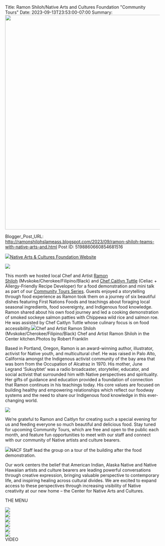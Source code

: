 Title: Ramon Shiloh/Native Arts and Cultures Foundation "Community Tours"
Date: 2023-09-13T23:53:00-07:00
Summary: <img src="https://blogger.googleusercontent.com/img/b/R29vZ2xl/AVvXsEi1NagPHTzt8pQJhP4b_UU0cpyXkQFDBEEhTfQj8rf_P7s9sANJ1SdImhA9kP9J1-ZSf4blqDZrnlpNAkS1SGOFaAdKGRKaAGYVcglqhY5IbudFHmjpJv-ykoQWgfd2r5v9or6o64a9VsuU_14oATnLZlgkCMPcUPfDDltYR03RfdCX14j9_SmaZDyC3A/s320/NACF-300-dpi-logo.jpg" width="700">

Blogger_Post_URL: http://ramonshilohslameass.blogspot.com/2023/09/ramon-shiloh-teams-with-native-arts-and.html
Post ID: 5198860660854681516
  


[![](https://blogger.googleusercontent.com/img/b/R29vZ2xl/AVvXsEi1NagPHTzt8pQJhP4b_UU0cpyXkQFDBEEhTfQj8rf_P7s9sANJ1SdImhA9kP9J1-ZSf4blqDZrnlpNAkS1SGOFaAdKGRKaAGYVcglqhY5IbudFHmjpJv-ykoQWgfd2r5v9or6o64a9VsuU_14oATnLZlgkCMPcUPfDDltYR03RfdCX14j9_SmaZDyC3A/s320/NACF-300-dpi-logo.jpg)](https://blogger.googleusercontent.com/img/b/R29vZ2xl/AVvXsEi1NagPHTzt8pQJhP4b_UU0cpyXkQFDBEEhTfQj8rf_P7s9sANJ1SdImhA9kP9J1-ZSf4blqDZrnlpNAkS1SGOFaAdKGRKaAGYVcglqhY5IbudFHmjpJv-ykoQWgfd2r5v9or6o64a9VsuU_14oATnLZlgkCMPcUPfDDltYR03RfdCX14j9_SmaZDyC3A/s1500/NACF-300-dpi-logo.jpg)[Native Arts \& Cultures Foundation Website](https://www.nativeartsandcultures.org/storytelling-through-native-food)  
  
[![](https://blogger.googleusercontent.com/img/b/R29vZ2xl/AVvXsEg-GS1yraHYAfZp09jQJU0Y_Mc4O3Ag32TACGewSfnNyjIIXHo3stuxxsi3jXXisRxP9fgR2SbcNbN6_MuaZbV-lFuk3OYRulNLCFNTo6TMuawM_4A2Wf1qDwZX1tfK0MSRuhTHjL9osefYwgSQSBGMONwEO6LDUnQqWwhjDFY4m8LXFla85bnH5U3ayw/w385-h256/2023_09_13_CNAC_Community_Tour_Ramon_Shiloh_Photog_Robert_Franklin-40-1026x684.jpg)](https://blogger.googleusercontent.com/img/b/R29vZ2xl/AVvXsEg-GS1yraHYAfZp09jQJU0Y_Mc4O3Ag32TACGewSfnNyjIIXHo3stuxxsi3jXXisRxP9fgR2SbcNbN6_MuaZbV-lFuk3OYRulNLCFNTo6TMuawM_4A2Wf1qDwZX1tfK0MSRuhTHjL9osefYwgSQSBGMONwEO6LDUnQqWwhjDFY4m8LXFla85bnH5U3ayw/s1026/2023_09_13_CNAC_Community_Tour_Ramon_Shiloh_Photog_Robert_Franklin-40-1026x684.jpg)  
  
  
This month we hosted local Chef and Artist [Ramon Shiloh](https://ramonshiloh.com/my-journey/) (Mvskoke/Cherokee/Filipino/Black) and [Chef Caitlyn Tuttle](https://www.instagram.com/foodrenegade365/?hl=en) (Celiac \+ Allergy\-Friendly Recipe Developer) for a food demonstration and mini talk as part of our [Community Tours Series](https://www.nativeartsandcultures.org/events/communitytours). Guests enjoyed a storytelling through food experience as Ramon took them on a journey of six beautiful dishes featuring First Nations Foods and teachings about foraging local seasonal ingredients, food sovereignty, and Indigenous food knowledge. Ramon shared about his own food journey and led a cooking demonstration of smoked sockeye salmon patties with Chippewa wild rice and salmon roe. He was assisted by Chef Caitlyn Tuttle whose culinary focus is on food accessibility.[![](https://blogger.googleusercontent.com/img/b/R29vZ2xl/AVvXsEh5FtfmM2_9l8LJ4crsmn89upGiXKhn9SAVp4lbEUw_tNEpuRmfoOiYVcKj7I-7YLlUMNkAXp5Cxehh2_sBZiY1FxDu2JTK_AQyKf27lvRroH3l6wU0cxOj-4BM3636MBjJXGSC6JaPcGiYg-8nsx1MVXo097KMQU20ykjrzRuQ0Y1OKGnxak0teFEkXQ/w357-h238/2023_09_13_CNAC_Community_Tour_Ramon_Shiloh_Photog_Robert_Franklin-24-1026x684.jpg)](https://blogger.googleusercontent.com/img/b/R29vZ2xl/AVvXsEh5FtfmM2_9l8LJ4crsmn89upGiXKhn9SAVp4lbEUw_tNEpuRmfoOiYVcKj7I-7YLlUMNkAXp5Cxehh2_sBZiY1FxDu2JTK_AQyKf27lvRroH3l6wU0cxOj-4BM3636MBjJXGSC6JaPcGiYg-8nsx1MVXo097KMQU20ykjrzRuQ0Y1OKGnxak0teFEkXQ/s1026/2023_09_13_CNAC_Community_Tour_Ramon_Shiloh_Photog_Robert_Franklin-24-1026x684.jpg)Chef and Artist Ramon Shiloh (Mvskoke/Cherokee/Filipino/Black) Chef and Artist Ramon Shiloh in the Center kitchen.Photos by Robert Franklin  
  


Based in Portland, Oregon, Ramon is an award\-winning author, illustrator, activist for Native youth, and multicultural chef. He was raised in Palo Alto, California amongst the Indigenous activist community of the bay area that was born from the Occupation of Alcatraz in 1970\. His mother, June Legrand ‘Sukuybtet’ was a radio broadcaster, storyteller, educator, and social activist that surrounded him with Native perspectives and spirituality. Her gifts of guidance and education provided a foundation of connection that Ramon continues in his teachings today. His core values are focused on building healthy and empowering relationships which reflect our foodway systems and the need to share our Indigenous food knowledge in this ever\-changing world.

[![](https://blogger.googleusercontent.com/img/b/R29vZ2xl/AVvXsEigm_pR2Rp837Mlslabvo0J7B4kXtEPcoA53SoUfq0Hi0xcwQKl87_m2MGnV7DTVI028FmRZMzxENqd0a9wpk-nN9q8QNVl6bDi3ygIt0QdwinqQfG1eF13STrHnhkeVQuMqCaWfc4WLLhxO6L8AziT16T1nwr-dN7n5qE6cCszl_6CPP0VqwLpLRN9HQ/w374-h249/2023_09_13_CNAC_Community_Tour_Ramon_Shiloh_Photog_Robert_Franklin-27-1026x684.jpg)](https://blogger.googleusercontent.com/img/b/R29vZ2xl/AVvXsEigm_pR2Rp837Mlslabvo0J7B4kXtEPcoA53SoUfq0Hi0xcwQKl87_m2MGnV7DTVI028FmRZMzxENqd0a9wpk-nN9q8QNVl6bDi3ygIt0QdwinqQfG1eF13STrHnhkeVQuMqCaWfc4WLLhxO6L8AziT16T1nwr-dN7n5qE6cCszl_6CPP0VqwLpLRN9HQ/s1026/2023_09_13_CNAC_Community_Tour_Ramon_Shiloh_Photog_Robert_Franklin-27-1026x684.jpg)  
  
We’re grateful to Ramon and Caitlyn for creating such a special evening for us and feeding everyone so much beautiful and delicious food. Stay tuned for upcoming Community Tours, which are free and open to the public each month, and feature fun opportunities to meet with our staff and connect with our community of Native artists and culture bearers.

[![](https://blogger.googleusercontent.com/img/b/R29vZ2xl/AVvXsEhSwjSBRFHehQFbAjxkB44zBWP8bSUAOxhHpfE7ojn-UJohUbN_O9VDRvy46fpzbp4h8xmR4yxG4EQqB_URBvFxNC_5fcGJWeFnnXkas9_7_nwkS_pQ-agCTv2ZUhtmf-FmuXyU6rSJq5zNPgJKennxbDKrXHgNAKGg7iQXW3M3gRY70w9W8MsMN-vKIw/s320/2023_09_13_CNAC_Community_Tour_Ramon_Shiloh_Photog_Robert_Franklin-47-1026x684.jpg)](https://blogger.googleusercontent.com/img/b/R29vZ2xl/AVvXsEhSwjSBRFHehQFbAjxkB44zBWP8bSUAOxhHpfE7ojn-UJohUbN_O9VDRvy46fpzbp4h8xmR4yxG4EQqB_URBvFxNC_5fcGJWeFnnXkas9_7_nwkS_pQ-agCTv2ZUhtmf-FmuXyU6rSJq5zNPgJKennxbDKrXHgNAKGg7iQXW3M3gRY70w9W8MsMN-vKIw/s1026/2023_09_13_CNAC_Community_Tour_Ramon_Shiloh_Photog_Robert_Franklin-47-1026x684.jpg)NACF Staff lead the group on a tour of the building after the food demonstration.  
  
Our work centers the belief that American Indian, Alaska Native and Native Hawaiian artists and culture bearers are leading powerful conversations through creative expression, bringing valuable perspective to contemporary life, and inspiring healing across cultural divides. We are excited to expand access to these perspectives through increasing visibility of Native creativity at our new home – the Center for Native Arts and Cultures.

  


THE MENU

  


[![](https://blogger.googleusercontent.com/img/b/R29vZ2xl/AVvXsEg3bOHn46iQs5RYCHQ8OSNRuQ8Y11wDVqK8qHgSz4zL1qkJtZhB0Zcd7rOlTd8XTLVJT6LyR9SC4adL7Nm7dQKnyZKJoiXDQZM9OF7rj2x3bGCXdJM1Z3TMOVaxeorPlGPU9YIvMKRBhR_1yfshrnNhJLAwOL7JPoPomAFieUeHqRD_n9NVcEyh0U7PPw/s320/IMG_1972.jpeg)](https://blogger.googleusercontent.com/img/b/R29vZ2xl/AVvXsEg3bOHn46iQs5RYCHQ8OSNRuQ8Y11wDVqK8qHgSz4zL1qkJtZhB0Zcd7rOlTd8XTLVJT6LyR9SC4adL7Nm7dQKnyZKJoiXDQZM9OF7rj2x3bGCXdJM1Z3TMOVaxeorPlGPU9YIvMKRBhR_1yfshrnNhJLAwOL7JPoPomAFieUeHqRD_n9NVcEyh0U7PPw/s1619/IMG_1972.jpeg)  
[![](https://blogger.googleusercontent.com/img/b/R29vZ2xl/AVvXsEg6HT0RFSwzDtyBkxqaMqf4OWlm78OwSjpmuRFJn0mfnPNnyJk9VJpCQv7QxCe1z-ESduWFAtTahhLPM2lz0QIGzU8M985OCWvKl1XpxUp5ipnihBtvmxaS_DpGx0lTqjVbG1lBM5oC7crEqh6qfciOyZXCTQ3EVHuEARUazTgossLhx8COdNb8ItEveg/s320/IMG_1973.jpeg)](https://blogger.googleusercontent.com/img/b/R29vZ2xl/AVvXsEg6HT0RFSwzDtyBkxqaMqf4OWlm78OwSjpmuRFJn0mfnPNnyJk9VJpCQv7QxCe1z-ESduWFAtTahhLPM2lz0QIGzU8M985OCWvKl1XpxUp5ipnihBtvmxaS_DpGx0lTqjVbG1lBM5oC7crEqh6qfciOyZXCTQ3EVHuEARUazTgossLhx8COdNb8ItEveg/s1619/IMG_1973.jpeg)  
[![](https://blogger.googleusercontent.com/img/b/R29vZ2xl/AVvXsEhDlu0rweByCBErcBaupkE30L16o4wzEw-U-krn3-4MkItDiOeqL4ZDZc5pkVCvvtYjRojSCLYv6tm1eB4Y1V8hc3355YooRrePeKJflEW1Dv8GUPfDQSA7Wy4DmW1mXBpnO3jsBbhXyg8dkFxBXwseYGlGj_8yHyl32SyRoxdUFfJSpoX87qkvE9dYIA/s320/IMG_1974.jpeg)](https://blogger.googleusercontent.com/img/b/R29vZ2xl/AVvXsEhDlu0rweByCBErcBaupkE30L16o4wzEw-U-krn3-4MkItDiOeqL4ZDZc5pkVCvvtYjRojSCLYv6tm1eB4Y1V8hc3355YooRrePeKJflEW1Dv8GUPfDQSA7Wy4DmW1mXBpnO3jsBbhXyg8dkFxBXwseYGlGj_8yHyl32SyRoxdUFfJSpoX87qkvE9dYIA/s1619/IMG_1974.jpeg)  
[![](https://blogger.googleusercontent.com/img/b/R29vZ2xl/AVvXsEgSh5Z_w2sZ6Q_qPuoQGtMNNOzViRQ1p4GAduWEp0C3zin8zJrjdG8cgXj8VjbSvJs-KxxdnKdRQq_4aWuCod0S9LC06RnO8cir4yqGg1zGQvmbB8hfG9MzQETEsvGNgKVGiepo9Inlt-_sttOE6bxX7a36JDWLC9HmvfsC6YL774RDfZlmOLyW_fVNiQ/s320/IMG_1975.jpeg)](https://blogger.googleusercontent.com/img/b/R29vZ2xl/AVvXsEgSh5Z_w2sZ6Q_qPuoQGtMNNOzViRQ1p4GAduWEp0C3zin8zJrjdG8cgXj8VjbSvJs-KxxdnKdRQq_4aWuCod0S9LC06RnO8cir4yqGg1zGQvmbB8hfG9MzQETEsvGNgKVGiepo9Inlt-_sttOE6bxX7a36JDWLC9HmvfsC6YL774RDfZlmOLyW_fVNiQ/s1619/IMG_1975.jpeg)  
[![](https://blogger.googleusercontent.com/img/b/R29vZ2xl/AVvXsEg8BdlOP4Sxg72Cv2Mryi1JtNRvEVs8EPrm5mfb5EaubET1pbCgAIXosjszIk_uXJA-fAhem4GRjk2ZTRPJaDWw_HymfvBhCVPiHgMNVI1DJxO2nHnrBebpfixWU5c-EraaDIJ7JQatnGwu0Ef_cclm6rXcRTj1TATLAIGvloO8hDliJlE5gCQ2AEyA4g/s320/IMG_1976.jpeg)](https://blogger.googleusercontent.com/img/b/R29vZ2xl/AVvXsEg8BdlOP4Sxg72Cv2Mryi1JtNRvEVs8EPrm5mfb5EaubET1pbCgAIXosjszIk_uXJA-fAhem4GRjk2ZTRPJaDWw_HymfvBhCVPiHgMNVI1DJxO2nHnrBebpfixWU5c-EraaDIJ7JQatnGwu0Ef_cclm6rXcRTj1TATLAIGvloO8hDliJlE5gCQ2AEyA4g/s1619/IMG_1976.jpeg)  
[![](https://blogger.googleusercontent.com/img/b/R29vZ2xl/AVvXsEhaJ9C0_qnZBfh2VhlPfn5YqbcfB1AHw8Gfx5U_Req_4zYs-t3quVSf3xWDl88Fl6r1Qn09JboUfFm_smv5f9WCqonuldDcoGYBRMJoTmvaCVDHXgnsXS3jEnVWYiSTn5-cMRIK72OsMWGCNZb9Bu8mOD3w9SXqDO-d0jfnWkQMmqshPPlg0lVS_9sp8A/s320/IMG_1977.jpeg)](https://blogger.googleusercontent.com/img/b/R29vZ2xl/AVvXsEhaJ9C0_qnZBfh2VhlPfn5YqbcfB1AHw8Gfx5U_Req_4zYs-t3quVSf3xWDl88Fl6r1Qn09JboUfFm_smv5f9WCqonuldDcoGYBRMJoTmvaCVDHXgnsXS3jEnVWYiSTn5-cMRIK72OsMWGCNZb9Bu8mOD3w9SXqDO-d0jfnWkQMmqshPPlg0lVS_9sp8A/s1619/IMG_1977.jpeg)  
VIDEO  
  
  
  
  
  
